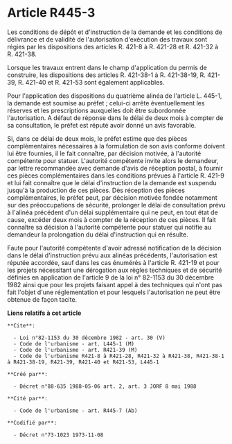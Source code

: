 # Article R445-3

Les conditions de dépôt et d'instruction de la demande et les conditions de délivrance et de validité de l'autorisation
d'exécution des travaux sont régies par les dispositions des articles R. 421-8 à R. 421-28 et R. 421-32 à R. 421-38.

Lorsque les travaux entrent dans le champ d'application du permis de construire, les dispositions des articles R. 421-38-1 à
R. 421-38-19, R. 421-39, R. 421-40 et R. 421-53 sont également applicables.

Pour l'application des dispositions du quatrième alinéa de l'article L. 445-1, la demande est soumise au préfet ; celui-ci
arrête éventuellement les réserves et les prescriptions auxquelles doit être subordonnée l'autorisation. A défaut de réponse
dans le délai de deux mois à compter de sa consultation, le préfet est réputé avoir donné un avis favorable.

Si, dans ce délai de deux mois, le préfet estime que des pièces complémentaires nécessaires à la formulation de son avis
conforme doivent lui être fournies, il le fait connaître, par décision motivée, à l'autorité compétente pour statuer.
L'autorité compétente invite alors le demandeur, par lettre recommandée avec demande d'avis de réception postal, à fournir
ces pièces complémentaires dans les conditions prévues à l'article R. 421-9 et lui fait connaître que le délai d'instruction
de la demande est suspendu jusqu'à la production de ces pièces. Dès réception des pièces complémentaires, le préfet peut, par
décision motivée fondée notamment sur des préoccupations de sécurité, prolonger le délai de consultation prévu à l'alinéa
précédent d'un délai supplémentaire qui ne peut, en tout état de cause, excéder deux mois à compter de la réception de ces
pièces. Il fait connaître sa décision à l'autorité compétente pour statuer qui notifie au demandeur la prolongation du délai
d'instruction qui en résulte.

Faute pour l'autorité compétente d'avoir adressé notification de la décision dans le délai d'instruction prévu aux alinéas
précédents, l'autorisation est réputée accordée, sauf dans les cas énumérés à l'article R. 421-19 et pour les projets
nécessitant une dérogation aux règles techniques et de sécurité définies en application de l'article 9 de la loi n° 82-1153
du 30 décembre 1982 ainsi que pour les projets faisant appel à des techniques qui n'ont pas fait l'objet d'une réglementation
et pour lesquels l'autorisation ne peut être obtenue de façon tacite.

**Liens relatifs à cet article**

	**Cite**:

	  - Loi n°82-1153 du 30 décembre 1982 - art. 30 (V)
	  - Code de l'urbanisme - art. L445-1 (M)
	  - Code de l'urbanisme - art. R421-39 (M)
	  - Code de l'urbanisme R421-8 à R421-28, R421-32 à R421-38, R421-38-1 à R421-38-19, R421-39, R421-40 et R421-53, L445-1

	**Créé par**:

	  - Décret n°88-635 1988-05-06 art. 2, art. 3 JORF 8 mai 1988

	**Cité par**:

	  - Code de l'urbanisme - art. R445-7 (Ab)

	**Codifié par**:

	  - Décret n°73-1023 1973-11-08
